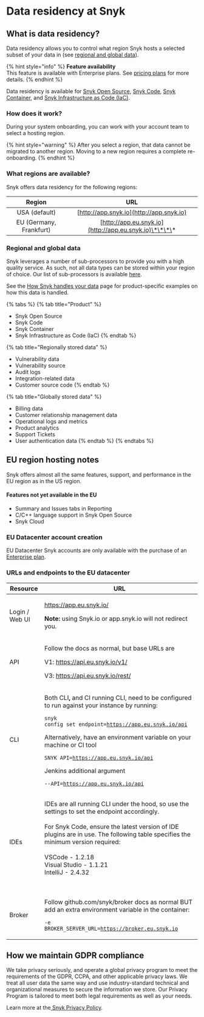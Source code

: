 # Data residency at Snyk

## **What is data residency?**

Data residency allows you to control what region Snyk hosts a selected subset of your data in (see [regional and global data](data-residency-at-snyk.md#how-it-works)).

{% hint style="info" %}
**Feature availability**\
This feature is available with Enterprise plans. See [pricing plans](https://snyk.io/plans/) for more details.
{% endhint %}

Data residency is available for [Snyk Open Source](../scanning-with-snyk/scan-application-code/snyk-open-source/), [Snyk Code](../scanning-with-snyk/scan-application-code/snyk-code/), [Snyk Container](../scanning-with-snyk/snyk-container/), and [Snyk Infrastructure as Code (IaC)](../scanning-with-snyk/scan-cloud-deployment/snyk-infrastructure-as-code/).

### **How does it work?**

During your system onboarding, you can work with your account team to select a hosting region.

{% hint style="warning" %}
After you select a region, that data cannot be migrated to another region. Moving to a new region requires a complete re-onboarding.
{% endhint %}

### **What regions are available?**

Snyk offers data residency for the following regions:

|          Region         |                           URL                          |
| :---------------------: | :----------------------------------------------------: |
|      USA (default)      |        [http://app.snyk.io](http://app.snyk.io)        |
| EU (Germany, Frankfurt) | [http://app.eu.snyk.io](http://app.eu.snyk.io)\*\*\*\* |

### Regional and global data

Snyk leverages a number of sub-processors to provide you with a high quality service. As such, not all data types can be stored within your region of choice. Our list of sub-processors is available [here](https://snyk.io/policies/sub-processors/).

See the [How Snyk handles your data](https://docs.snyk.io/more-info/how-snyk-handles-your-data) page for product-specific examples on how this data is handled.

{% tabs %}
{% tab title="Product" %}
* Snyk Open Source
* Snyk Code
* Snyk Container
* Snyk Infrastructure as Code (IaC)
{% endtab %}

{% tab title="Regionally stored data" %}
* Vulnerability data
* Vulnerability source
* Audit logs
* Integration-related data
* Customer source code
{% endtab %}

{% tab title="Globally stored data" %}
* Billing data
* Customer relationship management data
* Operational logs and metrics
* Product analytics
* Support Tickets
* User authentication data
{% endtab %}
{% endtabs %}

## EU region hosting notes

Snyk offers almost all the same features, support, and performance in the EU region as in the US region.

#### Features not yet available in the EU

* Summary and Issues tabs in Reporting
* C/C++ language support in Snyk Open Source
* Snyk Cloud

### EU Datacenter account creation

EU Datacenter Snyk accounts are only available with the purchase of an [Enterprise plan](https://snyk.io/plans/).

### URLs and endpoints to the EU datacenter

| Resource       | URL                                                                                                                                                                                                                                                                                                                                                                                                                                |
| -------------- | ---------------------------------------------------------------------------------------------------------------------------------------------------------------------------------------------------------------------------------------------------------------------------------------------------------------------------------------------------------------------------------------------------------------------------------- |
| Login / Web UI | <p><a href="https://app.eu.snyk.io/">https://app.eu.snyk.io/</a><br></p><p><strong>Note:</strong> using Snyk.io or app.snyk.io will not redirect you.</p>                                                                                                                                                                                                                                                                          |
| API            | <p>Follow the docs as normal, but base URLs are</p><p>V1: https://api.eu.snyk.io/v1/</p><p>V3: https://api.eu.snyk.io/rest/</p>                                                                                                                                                                                                                                                                                                    |
| CLI            | <p>Both CLI<strong>,</strong> and CI running CLI, need to be configured to run against your instance by running:</p><pre><code>snyk config set endpoint=https://app.eu.snyk.io/api </code></pre><p>Alternatively, have an environment variable on your machine or CI tool</p><pre><code>SNYK_API=https://app.eu.snyk.io/api</code></pre><p>Jenkins additional argument</p><pre><code>--API=https://app.eu.snyk.io/api</code></pre> |
| IDEs           | <p>IDEs are all running CLI under the hood, so use the settings to set the endpoint accordingly.<br><br>For Snyk Code, ensure the latest version of IDE plugins are in use. The following table specifies the minimum version required:<br><br>VSCode - 1.2.18<br>Visual Studio - 1.1.21<br>IntelliJ - 2.4.32<br><br></p>                                                                                                          |
| Broker         | <p>Follow github.com/snyk/broker docs as normal BUT add an extra environment variable in the container:<br></p><p><code>-e BROKER_SERVER_URL=https://broker.eu.snyk.io</code></p>                                                                                                                                                                                                                                                  |

## **How we maintain GDPR compliance**

We take privacy seriously, and operate a global privacy program to meet the requirements of the GDPR, CCPA, and other applicable privacy laws. We treat all user data the same way and use industry-standard technical and organizational measures to secure the information we store. Our Privacy Program is tailored to meet both legal requirements as well as your needs.

Learn more at the[ ](https://www.atlassian.com/trust/privacy)[Snyk Privacy Policy](https://snyk.io/policies/privacy/).
